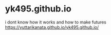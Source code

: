 # yk495.github.io
i dont know how it works
and how to make futures
https://yuttarikanata.github.io/yk495.github.io/
